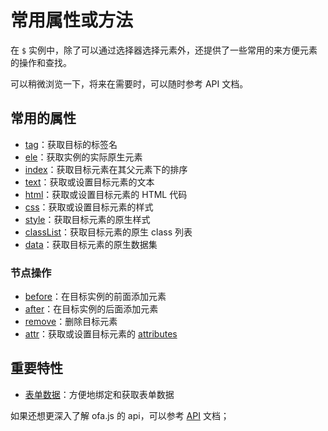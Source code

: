 # 常用属性或方法

在 `$` 实例中，除了可以通过选择器选择元素外，还提供了一些常用的来方便元素的操作和查找。

可以稍微浏览一下，将来在需要时，可以随时参考 API 文档。

## 常用的属性

- [tag](../../api/others/tag.md)：获取目标的标签名
- [ele](../../api/instance/ele.md)：获取实例的实际原生元素
- [index](../../api/others/index.md)：获取目标元素在其父元素下的排序
- [text](../../api/props/text.md)：获取或设置目标元素的文本
- [html](../../api/props/html.md)：获取或设置目标元素的 HTML 代码
- [css](../../api/props/css.md)：获取或设置目标元素的样式
- [style](../../api/props/style.md)：获取目标元素的原生样式
- [classList](../../api/props/class-list.md)：获取目标元素的原生 class 列表
- [data](../../api/props/data.md)：获取目标元素的原生数据集

### 节点操作

- [before](../../api/operation/before.md)：在目标实例的前面添加元素
- [after](../../api/operation/after.md)：在目标实例的后面添加元素
- [remove](../../api/operation/remove.md)：删除目标元素
- [attr](../../api/props/attr.md)：获取或设置目标元素的 [attributes](https://developer.mozilla.org/en-US/docs/Web/API/Element/attributes)

## 重要特性

- [表单数据](../../api/others/form-data.md)：方便地绑定和获取表单数据

如果还想更深入了解 ofa.js 的 api，可以参考 [API](../../api/index.md) 文档；